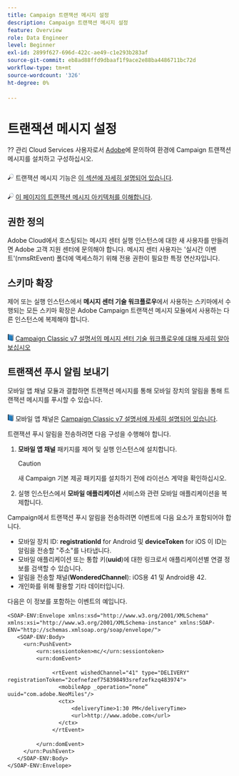 ```yaml
---
title: Campaign 트랜잭션 메시지 설정
description: Campaign 트랜잭션 메시지 설정
feature: Overview
role: Data Engineer
level: Beginner
exl-id: 2899f627-696d-422c-ae49-c1e293b283af
source-git-commit: eb8ad88ffd9dbaaf1f9ace2e88ba4486711bc72d
workflow-type: tm+mt
source-wordcount: '326'
ht-degree: 0%

---
```


# 트랜잭션 메시지 설정

?? 관리 Cloud Services 사용자로서 [Adobe](../start/campaign-faq.md#support)에 문의하여 환경에 Campaign 트랜잭션 메시지를 설치하고 구성하십시오.

![](../assets/do-not-localize/glass.png) 트랜잭션 메시지 기능은  [이 섹션에 자세히 설명되어 있습니다](../send/transactional.md).

![](../assets/do-not-localize/glass.png)  [이 페이지의 트랜잭션 메시지 아키텍처를 이해합니다](../dev/architecture.md).

## 권한 정의

Adobe Cloud에서 호스팅되는 메시지 센터 실행 인스턴스에 대한 새 사용자를 만들려면 Adobe 고객 지원 센터에 문의해야 합니다. 메시지 센터 사용자는 &#39;실시간 이벤트&#39;(nmsRtEvent) 폴더에 액세스하기 위해 전용 권한이 필요한 특정 연산자입니다.

## 스키마 확장

제어 또는 실행 인스턴스에서 **메시지 센터 기술 워크플로우**&#x200B;에서 사용하는 스키마에서 수행되는 모든 스키마 확장은 Adobe Campaign 트랜잭션 메시지 모듈에서 사용하는 다른 인스턴스에 복제해야 합니다.

![](../assets/do-not-localize/book.png)  [Campaign Classic v7 설명서의 메시지 센터 기술 워크플로우에 대해 자세히 알아보십시오](https://experienceleague.adobe.com/docs/campaign-classic/using/transactional-messaging/configure-transactional-messaging/additional-configurations.html#technical-workflows)

## 트랜잭션 푸시 알림 보내기

모바일 앱 채널 모듈과 결합하면 트랜잭션 메시지를 통해 모바일 장치의 알림을 통해 트랜잭션 메시지를 푸시할 수 있습니다.

![](../assets/do-not-localize/book.png) 모바일 앱 채널은  [Campaign Classic v7 설명서에 자세히 설명되어 있습니다](https://experienceleague.adobe.com/docs/campaign-classic/using/sending-messages/sending-push-notifications/about-mobile-app-channel.html?lang=en#sending-messages).

트랜잭션 푸시 알림을 전송하려면 다음 구성을 수행해야 합니다.

1. **모바일 앱 채널** 패키지를 제어 및 실행 인스턴스에 설치합니다.

   >[!CAUTION]
   >
   >새 Campaign 기본 제공 패키지를 설치하기 전에 라이선스 계약을 확인하십시오.

1. 실행 인스턴스에서 **모바일 애플리케이션** 서비스와 관련 모바일 애플리케이션을 복제합니다.

Campaign에서 트랜잭션 푸시 알림을 전송하려면 이벤트에 다음 요소가 포함되어야 합니다.

* 모바일 장치 ID: **registrationId** for Android 및 **deviceToken** for iOS 이 ID는 알림을 전송할 &quot;주소&quot;를 나타냅니다.
* 모바일 애플리케이션 또는 통합 키(**uuid**)에 대한 링크로서 애플리케이션별 연결 정보를 검색할 수 있습니다.
* 알림을 전송할 채널(**WonderedChannel**): iOS용 41 및 Android용 42.
* 개인화를 위해 활용할 기타 데이터입니다.

다음은 이 정보를 포함하는 이벤트의 예입니다.

```
<SOAP-ENV:Envelope xmlns:xsd="http://www.w3.org/2001/XMLSchema" xmlns:xsi="http://www.w3.org/2001/XMLSchema-instance" xmlns:SOAP-ENV="http://schemas.xmlsoap.org/soap/envelope/">
   <SOAP-ENV:Body>
     <urn:PushEvent>
         <urn:sessiontoken>mc/</urn:sessiontoken>
         <urn:domEvent>

              <rtEvent wishedChannel="41" type="DELIVERY" registrationToken="2cefnefzef758398493srefzefkzq483974">
                <mobileApp _operation=”none” uuid="com.adobe.NeoMiles"/>
                <ctx>
                    <deliveryTime>1:30 PM</deliveryTime>
                    <url>http://www.adobe.com</url>
                </ctx>
              </rtEvent>

         </urn:domEvent>
     </urn:PushEvent>           
   </SOAP-ENV:Body>
</SOAP-ENV:Envelope>
```
